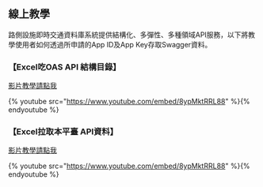 ## 線上教學

路側設施即時交通資料庫系統提供結構化、多彈性、多種領域API服務，以下將教學使用者如何透過所申請的App ID及App Key存取Swagger資料。


### 【Excel吃OAS API 結構目錄】

[影片教學請點我](https://goo.gl/yYoYmm)

{% youtube src="https://www.youtube.com/embed/8ypMktRRL88" %}{% endyoutube %}



### 【Excel拉取本平臺 API資料】

[影片教學請點我](https://goo.gl/J6EV52)


{% youtube src="https://www.youtube.com/embed/8ypMktRRL88" %}{% endyoutube %}


